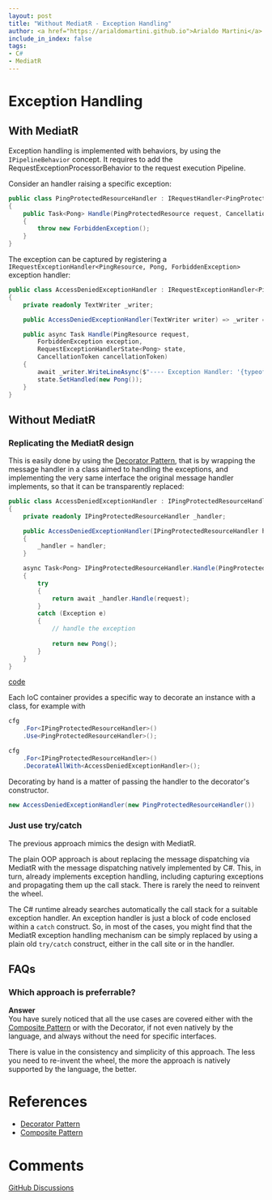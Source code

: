 ```yaml
---
layout: post
title: "Without MediatR - Exception Handling"
author: <a href="https://arialdomartini.github.io">Arialdo Martini</a>
include_in_index: false
tags:
- C#
- MediatR
---
```

# Exception Handling
## With MediatR
Exception handling is implemented with behaviors, by using the `IPipelineBehavior` concept. It requires to add the RequestExceptionProcessorBehavior to the request execution Pipeline.

Consider an handler raising a specific exception:

```csharp
public class PingProtectedResourceHandler : IRequestHandler<PingProtectedResource, Pong>
{
    public Task<Pong> Handle(PingProtectedResource request, CancellationToken cancellationToken)
    {
        throw new ForbiddenException();
    }
}
```

The exception can be captured by registering a `IRequestExceptionHandler<PingResource, Pong, ForbiddenException>` exception handler:

```csharp
public class AccessDeniedExceptionHandler : IRequestExceptionHandler<PingResource, Pong, ForbiddenException>
{
    private readonly TextWriter _writer;

    public AccessDeniedExceptionHandler(TextWriter writer) => _writer = writer;

    public async Task Handle(PingResource request,
        ForbiddenException exception,
        RequestExceptionHandlerState<Pong> state,
        CancellationToken cancellationToken)
    {
        await _writer.WriteLineAsync($"---- Exception Handler: '{typeof(AccessDeniedExceptionHandler).FullName}'").ConfigureAwait(false);
        state.SetHandled(new Pong());
    }
}
```

## Without MediatR
### Replicating the MediatR design
This is easily done by using the [Decorator Pattern][decorator-pattern], that is by wrapping the message handler in a class aimed to handling the exceptions, and implementing the very same interface the original message handler implements, so that it can be transparently replaced:

```csharp
public class AccessDeniedExceptionHandler : IPingProtectedResourceHandler
{
    private readonly IPingProtectedResourceHandler _handler;

    public AccessDeniedExceptionHandler(IPingProtectedResourceHandler handler)
    {
        _handler = handler;
    }

    async Task<Pong> IPingProtectedResourceHandler.Handle(PingProtectedResource request)
    {
        try
        {
            return await _handler.Handle(request);
        }
        catch (Exception e)
        {
            // handle the exception
			
            return new Pong();
        }
    }
}
```
[code](https://github.com/arialdomartini/without-mediatr/blob/master/src/WithoutMediatR/ExceptionHandling/WithIoC/Without.cs)

Each IoC container provides a specific way to decorate an instance with a class, for example with

```csharp
cfg
    .For<IPingProtectedResourceHandler>()
	.Use<PingProtectedResourceHandler>();

cfg
    .For<IPingProtectedResourceHandler>()
	.DecorateAllWith<AccessDeniedExceptionHandler>();
```

Decorating by hand is a matter of passing the handler to the decorator's constructor.

```csharp
new AccessDeniedExceptionHandler(new PingProtectedResourceHandler())
```

### Just use try/catch
The previous approach mimics the design with MediatR.

The plain OOP approach is about replacing the message dispatching via MediatR with the message dispatching natively implemented by C#. This, in turn, already implements exception handling, including capturing exceptions and propagating them up the call stack. There is rarely the need to reinvent the wheel.

The C# runtime already searches automatically the call stack for a suitable exception handler. An exception handler is just a block of code enclosed within a `catch` construct. So, in most of the cases, you might find that the MediatR exception handling mechanism can be simply replaced by using a plain old `try/catch` construct, either in the call site or in the handler.

## FAQs
### Which approach is preferrable?
**Answer**<br/>
You have surely noticed that all the use cases are covered either with the [Composite Pattern][composite-pattern] or with the Decorator, if not even natively by the language, and always without the need for specific interfaces. 

There is value in the consistency and simplicity of this approach. The less you need to re-invent the wheel, the more the approach is natively supported by the language, the better.

# References
* [Decorator Pattern][decorator-pattern]
* [Composite Pattern][composite-pattern]


# Comments
[GitHub Discussions](https://github.com/arialdomartini/arialdomartini.github.io/discussions/7)

[decorator-pattern]: https://en.wikipedia.org/wiki/Decorator_pattern
[composite-pattern]: https://en.wikipedia.org/wiki/Composite_pattern

